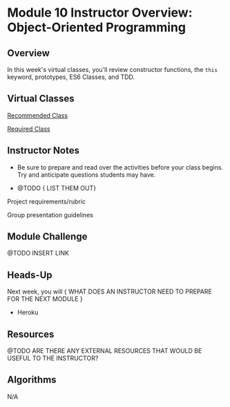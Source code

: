 # Module 10 Instructor Overview: Object-Oriented Programming

## Overview

In this week's virtual classes, you'll review constructor functions, the `this` keyword, prototypes, ES6 Classes, and TDD.

## Virtual Classes

[Recommended Class](./10.1-RECOMMENDED.md)

[Required Class](./10.2-REQUIRED.md)

## Instructor Notes

* Be sure to prepare and read over the activities before your class begins. Try and anticipate questions students may have.

* @TODO { LIST THEM OUT}

Project requirements/rubric

Group presentation guidelines


## Module Challenge

@TODO INSERT LINK

## Heads-Up

Next week, you will { WHAT DOES AN INSTRUCTOR NEED TO PREPARE FOR THE NEXT MODULE }

* Heroku


## Resources

@TODO ARE THERE ANY EXTERNAL RESOURCES THAT WOULD BE USEFUL TO THE INSTRUCTOR?

## Algorithms

N/A




